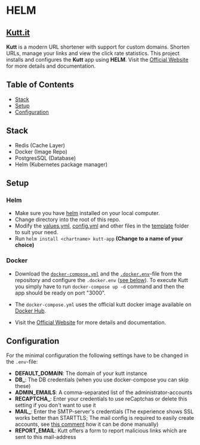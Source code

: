 # HELM
## [Kutt.it](https://github.com/thedevs-network/kutt)
**Kutt** is a modern URL shortener with support for custom domains. Shorten URLs, manage your links and view the click rate statistics. This project installs and configures the **Kutt** app using **HELM**. Visit the [Official Website](https://kutt.it) for more details and documentation.
</br>

## Table of Contents
- [Stack](#stack)
- [Setup](#setup)
- [Configuration](#config)

## Stack <a id='stack'></a>
- Redis (Cache Layer)
- Docker (Image Repo)
- PostgresSQL (Database)
- Helm (Kubernetes package manager)

## Setup <a id='setup'></a>

### Helm

* Make sure you have [helm](https://helm.sh/docs/intro/install/) installed on your local computer. 
* Change directory into the root of this repo.
* Modify the [values.yml](values.yaml), [config.yml](./templates/config.yml) and other files in the [template](templates) folder to suit your need.
* Run ``` helm install <chartname> kutt-app ``` **(Change <chartnname> to a name of your choice)**

### Docker 

* Download the [`docker-compose.yml`](https://github.com/thedevs-network/kutt/blob/develop/docker-compose.yml) and the [`.docker.env`](https://github.com/thedevs-network/kutt/blob/develop/.docker.env)-file from the repository and configure the `.docker.env` ([see below](#config)). 
To execute Kutt you simply have to run `docker-compose up -d` command and then the app should be ready on port "3000".

* The `docker-compose.yml` uses the official kutt docker image available on [Docker Hub](https://hub.docker.com/r/kutt/kutt).

* Visit the [Official Website](https://kutt.it) for more details and documentation.

## Configuration <a id='config'></a>

For the minimal configuration the following settings have to be changed in the `.env`-file:

- **DEFAULT_DOMAIN**: The domain of your kutt instance
- **DB_**: The DB credentials (when you use docker-compose you can skip these)
- **ADMIN_EMAILS**: A comma-separated list of the administrator-accounts
- **RECAPTCHA_**: Enter your credentials to use reCaptchas or delete this setting if you don't want to use it
- **MAIL_**: Enter the SMTP-server's credentials (The experience shows SSL works better than STARTTLS; The mail config is required to easily create accounts, see [this comment](https://github.com/thedevs-network/kutt/issues/269#issuecomment-628604256) how it can be done manually)
- **REPORT_EMAIL**: Kutt offers a form to report malicious links which are sent to this mail-address